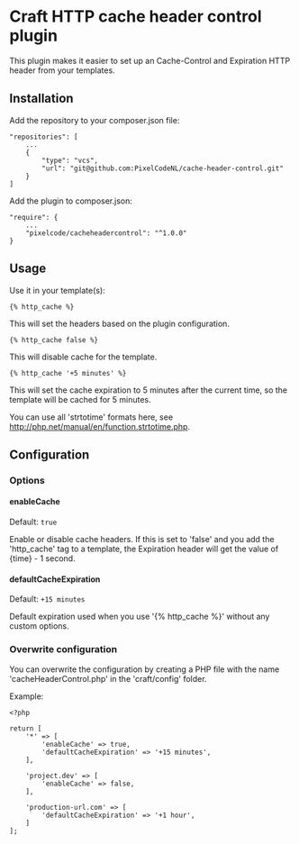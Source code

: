 # Craft HTTP cache header control plugin

This plugin makes it easier to set up an Cache-Control and Expiration HTTP header from your templates.

## Installation

Add the repository to your composer.json file:

```
"repositories": [
    ...
    {
        "type": "vcs",
        "url": "git@github.com:PixelCodeNL/cache-header-control.git"
    }
]
```

Add the plugin to composer.json:
```
"require": {
    ...
    "pixelcode/cacheheadercontrol": "^1.0.0"
}
```

## Usage

Use it in your template(s):

```
{% http_cache %}
```
This will set the headers based on the plugin configuration.

```
{% http_cache false %}
```
This will disable cache for the template.


```
{% http_cache '+5 minutes' %}
```
This will set the cache expiration to 5 minutes after the current time, so the template will be cached for 5 minutes.

You can use all 'strtotime' formats here, see http://php.net/manual/en/function.strtotime.php.

## Configuration

### Options

#### enableCache

Default: `true`

Enable or disable cache headers. If this is set to 'false' and you add the 'http_cache' tag to a template, the Expiration header will get the value of {time} - 1 second.

#### defaultCacheExpiration

Default: `+15 minutes`

Default expiration used when you use '{% http_cache %}' without any custom options.

### Overwrite configuration

You can overwrite the configuration by creating a PHP file with the name 'cacheHeaderControl.php' in the 'craft/config' folder.

Example:

```
<?php

return [
    '*' => [
        'enableCache' => true,
        'defaultCacheExpiration' => '+15 minutes',
    ],

    'project.dev' => [
        'enableCache' => false,
    ],

    'production-url.com' => [
        'defaultCacheExpiration' => '+1 hour',
    ]
];

```
